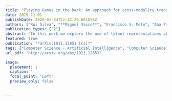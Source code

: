 ```yaml
---
title: "Playing Games in the Dark: An approach for cross-modality transfer in reinforcement learning"
date: 2019-11-01
publishDate: 2020-01-04T22:12:20.061056Z
authors: ["Rui Silva", "**Miguel Vasco**", "Francisco S. Melo", "Ana Paiva", "Manuela Veloso"]
publication_types: ["2"]
abstract: "In this work we explore the use of latent representations obtained from multiple input sensory modalities (such as images or sounds) in allowing an agent to learn and exploit policies over different subsets of input modalities. We propose a three-stage architecture that allows a reinforcement learning agent trained over a given sensory modality, to execute its task on a different sensory modality-for example, learning a visual policy over image inputs, and then execute such policy when only sound inputs are available. We show that the generalized policies achieve better out-of-the-box performance when compared to different baselines. Moreover, we show this holds in different OpenAI gym and video game environments, even when using different multimodal generative models and reinforcement learning algorithms."
featured: true
publication: "*arXiv:1911.12851 [cs]*"
tags: ["Computer Science - Artificial Intelligence", "Computer Science - Machine Learning"]
url_pdf: "http://arxiv.org/abs/1911.12851"

image:
  placement: 1
  caption: ''
  focal_point: "Left"
  preview_only: false


---
```

